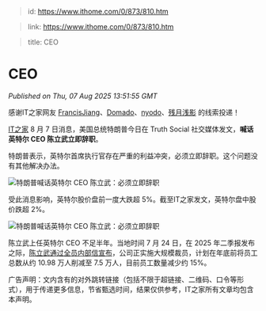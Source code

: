 > id: https://www.ithome.com/0/873/810.htm

> link: https://www.ithome.com/0/873/810.htm

> title: CEO

# CEO
_Published on Thu, 07 Aug 2025 13:51:55 GMT_

感谢IT之家网友 [FrancisJiang](https://m.ithome.com/html/app/open.html?url=ithome%3A%2F%2Fuserpage%3Fid%3D1198776)、[Domado](https://m.ithome.com/html/app/open.html?url=ithome%3A%2F%2Fuserpage%3Fid%3D1846800)、[nyodo](https://m.ithome.com/html/app/open.html?url=ithome%3A%2F%2Fuserpage%3Fid%3D1060580)、[残月浅影](https://m.ithome.com/html/app/open.html?url=ithome%3A%2F%2Fuserpage%3Fid%3D1013640) 的线索投递！

[IT之家](https://www.ithome.com/) 8 月 7 日消息，美国总统特朗普今日在 Truth Social 社交媒体发文，**喊话英特尔 CEO 陈立武立即辞职**。

特朗普表示，英特尔首席执行官存在严重的利益冲突，必须立即辞职。这个问题没有其他解决办法。

![](https://img.ithome.com/newsuploadfiles/2025/8/e03af815-9d65-4cd8-b01e-6ef2d1ba31d2.png?x-bce-process=image/format,f_auto "特朗普喊话英特尔 CEO 陈立武：必须立即辞职")

受此消息影响，英特尔股价盘前一度大跌超 5%。截至IT之家发文，英特尔盘中股价跌超 2%。

![](https://img.ithome.com/newsuploadfiles/2025/8/e5fb7111-33d9-4b68-946f-3e15f22e8231.jpg?x-bce-process=image/format,f_auto "特朗普喊话英特尔 CEO 陈立武：必须立即辞职")

陈立武上任英特尔 CEO 不足半年。当地时间 7 月 24 日，在 2025 年二季报发布之际，[陈立武通过全员内部信宣布](https://www.ithome.com/0/870/572.htm)，公司正实施大规模裁员，计划在年底前将员工总数从约 10.98 万人削减至 7.5 万人，目前员工数量减少约 15%。

广告声明：文内含有的对外跳转链接（包括不限于超链接、二维码、口令等形式），用于传递更多信息，节省甄选时间，结果仅供参考，IT之家所有文章均包含本声明。
